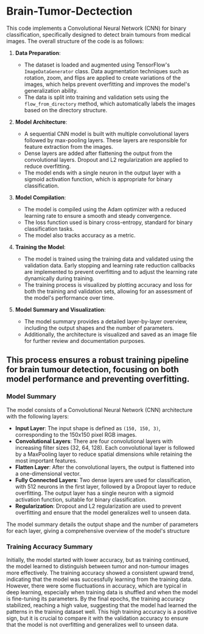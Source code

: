 # Brain-Tumor-Dectection
This code implements a Convolutional Neural Network (CNN) for binary classification, specifically designed to detect brain tumours from medical images. The overall structure of the code is as follows:

1. **Data Preparation**: 
   - The dataset is loaded and augmented using TensorFlow's `ImageDataGenerator` class. Data augmentation techniques such as rotation, zoom, and flips are applied to create variations of the images, which helps prevent overfitting and improves the model's generalization ability.
   - The data is split into training and validation sets using the `flow_from_directory` method, which automatically labels the images based on the directory structure.

2. **Model Architecture**:
   - A sequential CNN model is built with multiple convolutional layers followed by max-pooling layers. These layers are responsible for feature extraction from the images.
   - Dense layers are added after flattening the output from the convolutional layers. Dropout and L2 regularization are applied to reduce overfitting.
   - The model ends with a single neuron in the output layer with a sigmoid activation function, which is appropriate for binary classification.

3. **Model Compilation**:
   - The model is compiled using the Adam optimizer with a reduced learning rate to ensure a smooth and steady convergence.
   - The loss function used is binary cross-entropy, standard for binary classification tasks.
   - The model also tracks accuracy as a metric.

4. **Training the Model**:
   - The model is trained using the training data and validated using the validation data. Early stopping and learning rate reduction callbacks are implemented to prevent overfitting and to adjust the learning rate dynamically during training.
   - The training process is visualized by plotting accuracy and loss for both the training and validation sets, allowing for an assessment of the model's performance over time.

5. **Model Summary and Visualization**:
   - The model summary provides a detailed layer-by-layer overview, including the output shapes and the number of parameters.
   - Additionally, the architecture is visualized and saved as an image file for further review and documentation purposes.

This process ensures a robust training pipeline for brain tumour detection, focusing on both model performance and preventing overfitting.
---

### Model Summary

The model consists of a Convolutional Neural Network (CNN) architecture with the following layers:

- **Input Layer**: The input shape is defined as `(150, 150, 3)`, corresponding to the 150x150 pixel RGB images.
- **Convolutional Layers**: There are four convolutional layers with increasing filter sizes (32, 64, 128). Each convolutional layer is followed by a MaxPooling layer to reduce spatial dimensions while retaining the most important features.
- **Flatten Layer**: After the convolutional layers, the output is flattened into a one-dimensional vector.
- **Fully Connected Layers**: Two dense layers are used for classification, with 512 neurons in the first layer, followed by a Dropout layer to reduce overfitting. The output layer has a single neuron with a sigmoid activation function, suitable for binary classification.
- **Regularization**: Dropout and L2 regularization are used to prevent overfitting and ensure that the model generalizes well to unseen data.

The model summary details the output shape and the number of parameters for each layer, giving a comprehensive overview of the model's structure

### Training Accuracy Summary
Initially, the model started with lower accuracy, but as training continued, the model learned to distinguish between tumor and non-tumour images more effectively. The training accuracy showed a consistent upward trend, indicating that the model was successfully learning from the training data.
However, there were some fluctuations in accuracy, which are typical in deep learning, especially when training data is shuffled and when the model is fine-tuning its parameters. By the final epochs, the training accuracy stabilized, reaching a high value, suggesting that the model had learned the patterns in the training dataset well.
This high training accuracy is a positive sign, but it is crucial to compare it with the validation accuracy to ensure that the model is not overfitting and generalizes well to unseen data.
